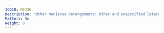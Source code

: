 ```yaml
---
ICD10: M2336
Description: "Other meniscus derangements: Other and unspecified lateral meniscus"
Matters: No
Weight: 0
---
```

